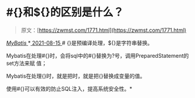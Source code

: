 <!--yml
category: 未分类
date: 0001-01-01 00:00:00
--->

# #{}和${}的区别是什么？

> 原文：[https://zwmst.com/1771.html](https://zwmst.com/1771.html)

   [ *MyBatis* ](https://zwmst.com/mybatis)*[ <time datetime="2021-08-15T16:28:36+08:00"> 2021-08-15 </time> ](https://zwmst.com/1771.html)  # {}是预编译处理，${}是字符串替换。

Mybatis在处理#{}时，会将sql中的#{}替换为?号，调用PreparedStatement的set方法来赋 值；

Mybatis在处理{}时，就是把时，就是把{}替换成变量的值。

使用#{}可以有效的防止SQL注入，提高系统安全性。*